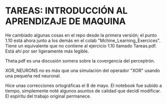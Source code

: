 # TAREAS: INTRODUCCIÓN AL APRENDIZAJE DE MAQUINA 

He cambiado algunas cosas en el repo desde la primera versión; el punto 1.10 está ahora junto a los demás en el colab "Mchine_Learning_Exercices". Tiene un equivalente que no contiene al ejercicio 1.10 llamado Tareas.pdf. Está ahí por ser ligeramente más legible.

Theta.pdf es una discusión somera sobre la covergencia del perceptrón.

XOR_NEURONS no es más que una simulación del operador "XOR" usando una pequeña red neuronal.


Hice unas correcciones ortográficas el 8 de mayo. El notebook fue subido a tiempo, símplemente noté algunos asuntos de calidad que decidí modificar. El espíritu del trabajo original permanece. 
